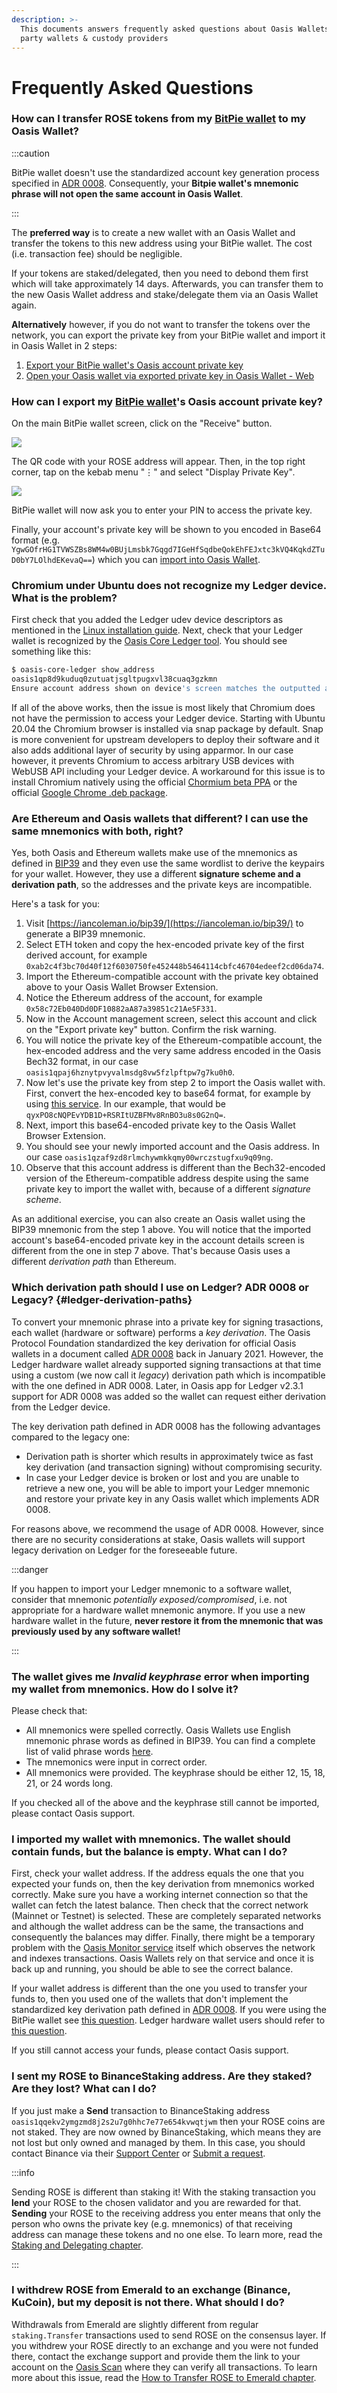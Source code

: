 ```yaml
---
description: >-
  This documents answers frequently asked questions about Oasis Wallets and 3rd
  party wallets & custody providers
---
```


# Frequently Asked Questions

### How can I transfer ROSE tokens from my [BitPie wallet](holding-rose-tokens/bitpie-wallet.md) to my Oasis Wallet?

:::caution

BitPie wallet doesn't use the standardized account key generation process specified in [ADR 0008](/adrs/0008-standard-account-key-generation). Consequently, your **Bitpie wallet's mnemonic phrase will not open the same account in Oasis Wallet**.

:::

The **preferred way** is to create a new wallet with an Oasis Wallet and transfer the tokens to this new address using your BitPie wallet. The cost (i.e. transaction fee) should be negligible.

If your tokens are staked/delegated, then you need to debond them first which will take approximately 14 days. Afterwards, you can transfer them to the new Oasis Wallet address and stake/delegate them via an Oasis Wallet again.

**Alternatively** however, if you do not want to transfer the tokens over the network, you can export the private key from your BitPie wallet and import it in Oasis Wallet in 2 steps:

1. [Export your BitPie wallet's Oasis account private key](faq.md#how-can-i-export-my-bitpie-wallets-oasis-account-private-key)
2. [Open your Oasis wallet via exported private key in Oasis Wallet - Web](/general/manage-tokens/oasis-wallets/web#open-wallet-via-private-key)

### How can I export my [BitPie wallet](holding-rose-tokens/bitpie-wallet.md)'s Oasis account private key?

On the main BitPie wallet screen, click on the "Receive" button.

![](../images/wallet/bitpie/mainscreen.png)

The QR code with your ROSE address will appear. Then, in the top right corner, tap on the kebab menu "⋮" and select "Display Private Key"_._

![](../images/wallet/bitpie/show_private_key.png)

BitPie wallet will now ask you to enter your PIN to access the private key.

Finally, your account's private key will be shown to you encoded in Base64 format (e.g. `YgwGOfrHG1TVWSZBs8WM4w0BUjLmsbk7Gqgd7IGeHfSqdbeQokEhFEJxtc3kVQ4KqkdZTuD0bY7LOlhdEKevaQ==`) which you can [import into Oasis Wallet](oasis-wallets/web.md#access-an-existing-wallet).

### Chromium under Ubuntu does not recognize my Ledger device. What is the problem?

First check that you added the Ledger udev device descriptors as mentioned in the [Linux installation guide](https://support.ledger.com/hc/en-us/articles/4404389606417-Download-and-install-Ledger-Live). Next, check that your Ledger wallet is recognized by the [Oasis Core Ledger tool](/oasis-core-ledger/usage/address). You should see something like this:

```bash
$ oasis-core-ledger show_address
oasis1qp8d9kuduq0zutuatjsgltpugxvl38cuaq3gzkmn
Ensure account address shown on device's screen matches the outputted address.
```

If all of the above works, then the issue is most likely that Chromium does not have the permission to access your Ledger device. Starting with Ubuntu 20.04 the Chromium browser is installed via snap package by default. Snap is more convenient for upstream developers to deploy their software and it also adds additional layer of security by using apparmor. In our case however, it prevents Chromium to access arbitrary USB devices with WebUSB API including your Ledger device. A workaround for this issue is to install Chromium natively using the official [Chormium beta PPA](https://launchpad.net/\~saiarcot895/+archive/ubuntu/chromium-beta) or the official [Google Chrome .deb package](https://dl.google.com/linux/direct/google-chrome-stable_current_amd64.deb).

### Are Ethereum and Oasis wallets that different? I can use the same mnemonics with both, right?

Yes, both Oasis and Ethereum wallets make use of the mnemonics as defined in [BIP39](https://github.com/bitcoin/bips/blob/master/bip-0039.mediawiki) and they even use the same wordlist to derive the keypairs for your wallet. However, they use a different **signature scheme and a derivation path**, so the addresses and the private keys are incompatible.

Here's a task for you:

1. Visit [https://iancoleman.io/bip39/](https://iancoleman.io/bip39/) to generate a BIP39 mnemonic.
2. Select ETH token and copy the hex-encoded private key of the first derived account, for example `0xab2c4f3bc70d40f12f6030750fe452448b5464114cbfc46704edeef2cd06da74`.
3. Import the Ethereum-compatible account with the private key obtained above to your Oasis Wallet Browser Extension.
4. Notice the Ethereum address of the account, for example `0x58c72Eb040Dd0DF10882aA87a39851c21Ae5F331`.
5. Now in the Account management screen, select this account and click on the "Export private key" button. Confirm the risk warning.
6. You will notice the private key of the Ethereum-compatible account, the hex-encoded address and the very same address encoded in the Oasis Bech32 format, in our case `oasis1qpaj6hznytpvyvalmsdg8vw5fzlpftpw7g7ku0h0`.
7. Now let's use the private key from step 2 to import the Oasis wallet with. First, convert the hex-encoded key to base64 format, for example by using [this service](https://base64.guru/converter/encode/hex). In our example, that would be `qyxPO8cNQPEvYDB1D+RSRItUZBFMv8RnBO3u8s0G2nQ=`.
8. Next, import this base64-encoded private key to the Oasis Wallet Browser Extension.
9. You should see your newly imported account and the Oasis address. In our case `oasis1qzaf9zd8rlmchywmkkqmy00wrczstugfxu9q09ng`.
10. Observe that this account address is different than the Bech32-encoded version of the Ethereum-compatible address despite using the same private key to import the wallet with, because of a different _signature scheme_.

As an additional exercise, you can also create an Oasis wallet using the BIP39 mnemonic from the step 1 above. You will notice that the imported account's base64-encoded private key in the account details screen is different from the one in step 7 above. That's because Oasis uses a different _derivation path_ than Ethereum.

### Which derivation path should I use on Ledger? ADR 0008 or Legacy? {#ledger-derivation-paths}

To convert your mnemonic phrase into a private key for signing trasactions,
each wallet (hardware or software) performs a *key derivation*. The Oasis
Protocol Foundation standardized the key derivation for official Oasis wallets
in a document called [ADR 0008] back in January 2021. However, the Ledger
hardware wallet already supported signing transactions at that time using a
custom (we now call it *legacy*) derivation path which is incompatible with
the one defined in ADR 0008. Later, in Oasis app for Ledger v2.3.1 support for
ADR 0008 was added so the wallet can request either derivation from the Ledger
device.

The key derivation path defined in ADR 0008 has the following advantages
compared to the legacy one:

- Derivation path is shorter which results in approximately twice as fast
  key derivation (and transaction signing) without compromising security.
- In case your Ledger device is broken or lost and you are unable to retrieve
  a new one, you will be able to import your Ledger mnemonic and restore your
  private key in any Oasis wallet which implements ADR 0008.

For reasons above, we recommend the usage of ADR 0008. However, since there are
no security considerations at stake, Oasis wallets will support legacy
derivation on Ledger for the foreseeable future.

:::danger

If you happen to import your Ledger mnemonic to a software wallet, consider
that mnemonic *potentially exposed/compromised*, i.e. not appropriate for a
hardware wallet mnemonic anymore. If you use a new hardware wallet in the
future, **never restore it from the mnemonic that was previously used by any
software wallet!**

:::

[ADR 0008]: /adrs/0008-standard-account-key-generation

### The wallet gives me _Invalid keyphrase_ error when importing my wallet from mnemonics. How do I solve it?

Please check that:

* All mnemonics were spelled correctly. Oasis Wallets use English mnemonic phrase words as defined in BIP39. You can find a complete list of valid phrase words [here](https://github.com/bitcoin/bips/blob/master/bip-0039/english.txt).
* The mnemonics were input in correct order.
* All mnemonics were provided. The keyphrase should be either 12, 15, 18, 21, or 24 words long.

If you checked all of the above and the keyphrase still cannot be imported, please contact Oasis support.

### I imported my wallet with mnemonics. The wallet should contain funds, but the balance is empty. What can I do?

First, check your wallet address. If the address equals the one that you expected your funds on, then the key derivation from mnemonics worked correctly. Make sure you have a working internet connection so that the wallet can fetch the latest balance. Then check that the correct network (Mainnet or Testnet) is selected. These are completely separated networks and although the wallet address can be the same, the transactions and consequently the balances may differ. Finally, there might be a temporary problem with the [Oasis Monitor service](https://oasismonitor.com) itself which observes the network and indexes transactions. Oasis Wallets rely on that service and once it is back up and running, you should be able to see the correct balance.

If your wallet address is different than the one you used to transfer your funds to, then you used one of the wallets that don't implement the standardized key derivation path defined in [ADR 0008](/adrs/0008-standard-account-key-generation). If you were using the BitPie wallet see [this question](faq.md#how-can-i-export-my-bitpie-wallets-oasis-account-private-key). Ledger hardware wallet users should refer to [this question](faq.md#how-can-i-use-my-oasis-wallet-mnemonics-in-ledger).

If you still cannot access your funds, please contact Oasis support.

### I sent my ROSE to BinanceStaking address.  Are they staked? Are they lost? What can I do?

If you just make a **Send** transaction to BinanceStaking address `oasis1qqekv2ymgzmd8j2s2u7g0hhc7e77e654kvwqtjwm` then your ROSE coins are not staked. They are now owned by BinanceStaking, which means they are not lost but only owned and managed by them. In this case, you should contact Binance via their [Support Center](https://www.binance.com/en/support) or [Submit a request](https://www.binance.com/en/chat).

:::info

Sending ROSE is different than staking it! With the staking transaction you **lend** your ROSE to the chosen validator and you are rewarded for that. **Sending** your ROSE to the receiving address you enter means that only the person who owns the private key (e.g. mnemonics) of that receiving address can manage these tokens and no one else. To learn more, read the [Staking and Delegating chapter](staking-and-delegating.md).

:::

### I withdrew ROSE from Emerald to an exchange (Binance, KuCoin), but my deposit is not there. What should I do?

Withdrawals from Emerald are slightly different from regular `staking.Transfer` transactions used to send ROSE on the consensus layer. If you withdrew your ROSE directly to an exchange and you were not funded there, contact the exchange support and provide them the link to your account on the [Oasis Scan](https://www.oasisscan.com) where they can verify all transactions. To learn more about this issue, read the [How to Transfer ROSE to Emerald chapter](how-to-transfer-rose-into-emerald-paratime.mdx).
